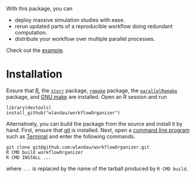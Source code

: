 With this package, you can

- deploy massive simulation studies with ease. 
- rerun updated parts of a reproducible workflow doing redundant computation.
- distribute your workflow over multiple parallel processes.

Check out the [example](https://github.com/wlandau/workflowOrganizer/tree/master/example).


# Installation

Ensure that [R](https://www.r-project.org/), the [`storr`](https://github.com/richfitz/storr) package, [`remake`](https://github.com/richfitz/remake) package, the [`parallelRemake`](https://github.com/wlandau/parallelRemake) package, and [GNU make](https://www.gnu.org/software/make/) are installed. Open an R session and run 

```
library(devtools)
install_github("wlandau/workflowOrganizer")
```

Alternatively, you can build the package from the source and install it by hand. First, ensure that [git](https://git-scm.com/) is installed. Next, open a [command line program](http://linuxcommand.org/) such as [Terminal](https://en.wikipedia.org/wiki/Terminal_%28OS_X%29) and enter the following commands.

```
git clone git@github.com:wlandau/workflowOrganizer.git
R CMD build workflowOrganizer
R CMD INSTALL ...
```

where `...` is replaced by the name of the tarball produced by `R CMD build`.



